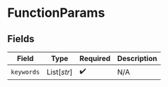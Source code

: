 # FunctionParams


## Fields

| Field              | Type               | Required           | Description        |
| ------------------ | ------------------ | ------------------ | ------------------ |
| `keywords`         | List[*str*]        | :heavy_check_mark: | N/A                |